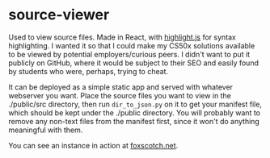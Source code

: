 # source-viewer

Used to view source files. Made in React, with [highlight.js][1] for syntax
highlighting. I wanted it so that I could make my CS50x solutions available to
be viewed by potential employers/curious peers. I didn't want to put it publicly
on GitHub, where it would be subject to their SEO and easily found by students
who were, perhaps, trying to cheat.

It can be deployed as a simple static app and served with whatever webserver
you want. Place the source files you want to view in the ./public/src directory,
then run `dir_to_json.py` on it to get your manifest file, which should be kept
under the ./public directory. You will probably want to remove any non-text
files from the manifest first, since it won't do anything meaningful with them.

You can see an instance in action at [foxscotch.net][2].

[1]: https://highlightjs.org/
[2]: https://foxscotch.net/source-viewer/
